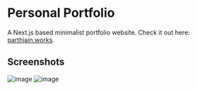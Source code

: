 # Personal Portfolio
A Next.js based minimalist portfolio website. Check it out here: [parthjain.works](https://parthjain.works).


## Screenshots
![image](https://github.com/user-attachments/assets/6ded61f9-59d9-499b-855d-1575279fc237)
![image](https://github.com/user-attachments/assets/c6871c8f-1ddc-43f6-9860-cf81bfd4505a)
